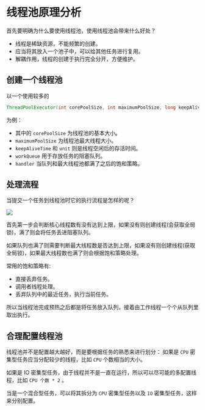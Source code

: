 # 线程池原理分析

首先要明确为什么要使用线程池，使用线程池会带来什么好处？

- 线程是稀缺资源，不能频繁的创建。
- 应当将其放入一个池子中，可以给其他任务进行复用。
- 解耦作用，线程的创建于执行完全分开，方便维护。


## 创建一个线程池

以一个使用较多的 

```java
ThreadPoolExecutor(int corePoolSize, int maximumPoolSize, long keepAliveTime, TimeUnit unit, BlockingQueue<Runnable> workQueue, RejectedExecutionHandler handler) 
```

为例：

- 其中的 `corePoolSize` 为线程池的基本大小。
- `maximumPoolSize` 为线程池最大线程大小。
- `keepAliveTime` 和 `unit` 则是线程空闲后的存活时间。
- `workQueue` 用于存放任务的阻塞队列。
- `handler` 当队列和最大线程池都满了之后的饱和策略。

## 处理流程
当提交一个任务到线程池时它的执行流程是怎样的呢？

![](https://ww1.sinaimg.cn/large/006tNbRwgy1fnbzmai8yrj30dw08574s.jpg)

首先第一步会判断核心线程数有没有达到上限，如果没有则创建线程(会获取全局锁)，满了则会将任务丢进阻塞队列。

如果队列也满了则需要判断最大线程数是否达到上限，如果没有则创建线程(获取全局锁)，如果最大线程数也满了则会根据饱和策略处理。

常用的饱和策略有:
- 直接丢弃任务。
- 调用者线程处理。
- 丢弃队列中的最近任务，执行当前任务。

所以当线程池完成预热之后都是将任务放入队列，接着由工作线程一个个从队列里取出执行。

## 合理配置线程池

线程池并不是配置越大越好，而是要根据任务的熟悉来进行划分：
如果是 `CPU` 密集型任务应当分配较少的线程，比如 `CPU` 个数相当的大小。

如果是 IO 密集型任务，由于线程并不是一直在运行，所以可以尽可能的多配置线程，比如 `CPU 个数 * 2` 。

当是一个混合型任务，可以将其拆分为 `CPU` 密集型任务以及 `IO` 密集型任务，这样来分别配置。
